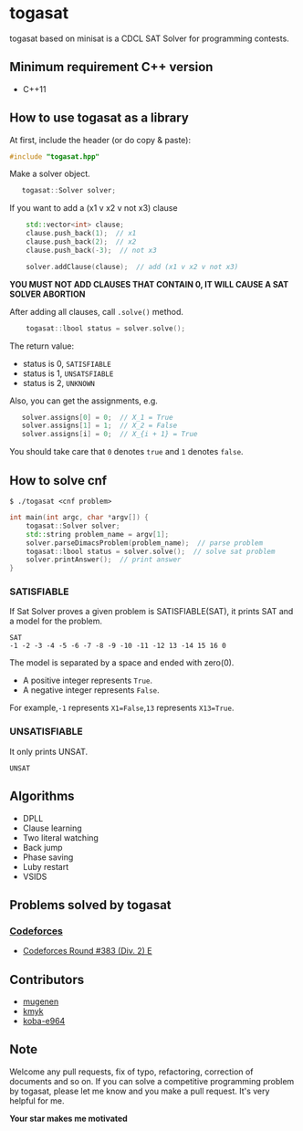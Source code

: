 # togasat

togasat based on minisat is a CDCL SAT Solver for programming contests.

## Minimum requirement C++ version
- C++11

## How to use togasat as a library

At first, include the header (or do copy & paste):

``` c++
#include "togasat.hpp"
```

Make a solver object.

``` c++
   togasat::Solver solver;
```

If you want to add a (x1 v x2 v not x3) clause

``` c++
    std::vector<int> clause;
    clause.push_back(1);  // x1
    clause.push_back(2);  // x2
    clause.push_back(-3);  // not x3

    solver.addClause(clause);  // add (x1 v x2 v not x3)
```
**YOU MUST NOT ADD CLAUSES THAT CONTAIN 0, IT WILL CAUSE A SAT SOLVER ABORTION**

After adding all clauses, call `.solve()` method.

``` c++
    togasat::lbool status = solver.solve();
```

The return value:

-   status is 0, `SATISFIABLE`
-   status is 1, `UNSATSFIABLE`
-   status is 2, `UNKNOWN`

Also, you can get the assignments, e.g.

``` c++
   solver.assigns[0] = 0;  // X_1 = True
   solver.assigns[1] = 1;  // X_2 = False
   solver.assigns[i] = 0;  // X_{i + 1} = True
```

You should take care that `0` denotes `true` and `1` denotes `false`.

## How to solve cnf

```
$ ./togasat <cnf problem>
```


``` c++
int main(int argc, char *argv[]) {
    togasat::Solver solver;
    std::string problem_name = argv[1];
    solver.parseDimacsProblem(problem_name);  // parse problem
    togasat::lbool status = solver.solve();  // solve sat problem
    solver.printAnswer();  // print answer
}
```

### SATISFIABLE

If Sat Solver proves a given problem is SATISFIABLE(SAT), it prints SAT and a model for the problem.

```
SAT
-1 -2 -3 -4 -5 -6 -7 -8 -9 -10 -11 -12 13 -14 15 16 0
```

The model is separated by a space and ended with zero(0).

-   A positive integer represents `True`.
-   A negative integer represents `False`.

For example,`-1` represents `X1=False`,`13` represents `X13=True`.

### UNSATISFIABLE

It only prints UNSAT.

```
UNSAT
```

## Algorithms

-   DPLL
-   Clause learning
-   Two literal watching
-   Back jump
-   Phase saving
-   Luby restart
-   VSIDS

## Problems solved by togasat
### [Codeforces](http://codeforces.com)
- [Codeforces Round #383 (Div. 2) E](http://codeforces.com/contest/742/submission/22846987)

## Contributors
- [mugenen](https://github.com/mugenen)
- [kmyk](https://github.com/kmyk)
- [koba-e964](https://github.com/koba-e964)

## Note
Welcome any pull requests, fix of typo, refactoring, correction of documents and so on.
If you can solve a competitive programming problem by togasat, please let me know and you make a pull request.
It's very helpful for me.

**Your star makes me motivated**
